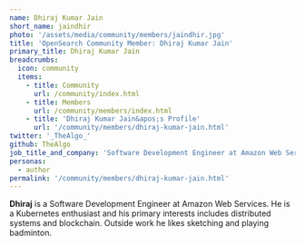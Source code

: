 ```yaml
---
name: Dhiraj Kumar Jain
short_name: jaindhir
photo: '/assets/media/community/members/jaindhir.jpg'
title: 'OpenSearch Community Member: Dhiraj Kumar Jain'
primary_title: Dhiraj Kumar Jain
breadcrumbs:
  icon: community
  items:
    - title: Community
      url: /community/index.html
    - title: Members
      url: /community/members/index.html
    - title: 'Dhiraj Kumar Jain&apos;s Profile'
      url: '/community/members/dhiraj-kumar-jain.html'
twitter: '_TheAlgo_'
github: TheAlgo
job_title_and_company: 'Software Development Engineer at Amazon Web Services'
personas:
  - author
permalink: '/community/members/dhiraj-kumar-jain.html'
---
```


**Dhiraj** is a Software Development Engineer at Amazon Web Services. He is a Kubernetes enthusiast and his primary interests includes distributed systems and blockchain. Outside work he likes sketching and playing badminton.
